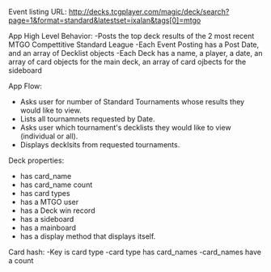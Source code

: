 Event listing URL:
http://decks.tcgplayer.com/magic/deck/search?page=1&format=standard&latestset=ixalan&tags[0]=mtgo

App High Level Behavior:
  -Posts the top deck results of the 2 most recent MTGO Compettitive Standard League
  -Each Event Posting has a Post Date, and an array of Decklist objects
  -Each Deck has a name, a player, a date, an array of card objects for the main deck, an array of card ojbects for the sideboard

App Flow:
  - Asks user for number of Standard Tournaments whose results they would like to view.
  - Lists all tournamnets requested by Date.
  - Asks user which tournament's decklists they would like to view (individual or all).
  - Displays decklsits from requested tournaments.


Deck properties:
  - has card_name
  - has card_name count
  - has card types
  - has a MTGO user
  - has a Deck win record
  - has a sideboard
  - has a mainboard
  - has a display method that displays itself.

Card hash:
  -Key is card type
    -card type has card_names
      -card_names have a count
